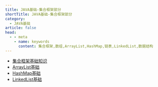 ```yaml
---
title: JAVA基础-集合框架部分
shortTitle: JAVA基础-集合框架部分
category:
  - JAVA基础
article: false 
head:
  - - meta
    - name: keywords
      content: 集合框架,数组,ArrayList,HashMap,链表,LinkedList,数据结构
---
```


* [集合框架基础知识](./collections.md)
* [ArrayList基础](./arraylist.md)
* [HashMap基础](./hashmap.md)
* [LinkedList基础](./linkedlist.md)
